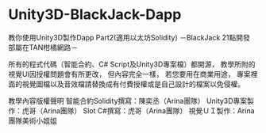 # Unity3D-BlackJack-Dapp
教你使用Unity3D製作Dapp Part2(適用以太坊Solidity)
－BlackJack 21點開發 部屬在TAN柑橘網路－

所有的程式代碼（智能合約、C# Script及Unity3D專案檔）都開源，
教學所附的視覺UI因授權問題會有所更改，
但內容完全一樣，
若您要用在商業用途，
專案裡面的視覺圖檔以及音效檔請替換成有付費授權或是自己設計的檔案以免侵權。

教學內容版權聲明
智能合約Solidity撰寫：陳奕丞（Arina團隊）
Unity3D專案製作：虎哥（Arina團隊）
Slot C#撰寫：虎哥（Arina團隊）
視覺ＵＩ製作：Arina團隊美術小姐姐
